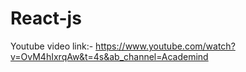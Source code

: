 # React-js

Youtube video link:-
https://www.youtube.com/watch?v=OvM4hIxrqAw&t=4s&ab_channel=Academind
